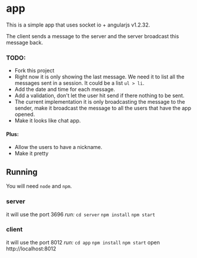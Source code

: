 
# app
This is a simple app that uses socket io + angularjs v1.2.32.

The client sends a message to the server and the server broadcast this message back.

### TODO:
- Fork this project
- Right now it is only showing the last message. We need it to list all the messages sent in a session. It could be a list `ul > li`.
- Add the date and time for each message.
- Add a validation, don't let the user hit send if there nothing to be sent.
- The current implementation it is only broadcasting the message to the sender, make it broadcast the message to all the users that have the app opened.
- Make it looks like chat app.

#### Plus:
- Allow the users to have a nickname.
- Make it pretty

## Running

You will need `node` and `npm`.

### server
it will use the port 3696
*run:*
`cd server`
`npm install`
`npm start`

### client
it will use the port 8012
*run:*
`cd app`
`npm install`
`npm start`
open http://localhost:8012
